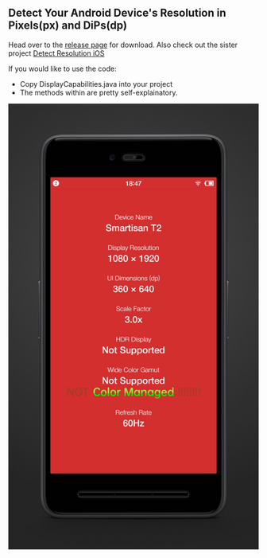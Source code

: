 ## Detect Your Android Device's Resolution in Pixels(px) and DiPs(dp)

Head over to the [release page](https://github.com/Septillion/Detect-Resolution/releases) for download. Also check out the sister project [Detect Resolution iOS](https://github.com/Septillion/Detect-Resolution-iOS)

If you would like to use the code:

- Copy DisplayCapabilities.java into your project
- The methods within are pretty self-explainatory.

![img](https://github.com/Septillion/Detect-Resolution/blob/master/Screenshot_Detect%20Resolution.jpg?raw=true)
